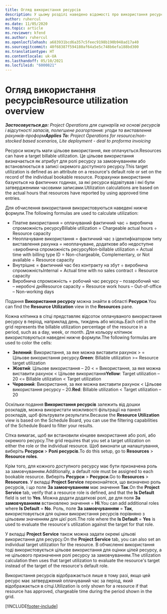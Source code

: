 ```yaml
---
title: Огляд використання ресурсів
description: У цьому розділі наведено відомості про використання ресурсів у Project Operations.
author: ruhercul
ms.date: 11/05/2020
ms.topic: article
ms.reviewer: kfend
ms.author: ruhercul
ms.openlocfilehash: a683931bcd6a357c5feec9198b190b948ad17a40
ms.sourcegitcommit: 40f68387f594180af64a5e5c748b6efa188bd300
ms.translationtype: HT
ms.contentlocale: uk-UA
ms.lasthandoff: 05/10/2021
ms.locfileid: "6000821"
---
```

# <a name="resource-utilization-overview"></a><span data-ttu-id="b2678-103">Огляд використання ресурсів</span><span class="sxs-lookup"><span data-stu-id="b2678-103">Resource utilization overview</span></span>

<span data-ttu-id="b2678-104">_**Застосовується до:** Project Operations для сценаріїв на основі ресурсів і відсутності запасів, полегшене розгортання: угоди та виставлення рахунків-проформ_</span><span class="sxs-lookup"><span data-stu-id="b2678-104">_**Applies To:** Project Operations for resource/non-stocked based scenarios, Lite deployment - deal to proforma invoicing_</span></span>

<span data-ttu-id="b2678-105">Ресурси можуть мати цільове використання, яке оплачується.</span><span class="sxs-lookup"><span data-stu-id="b2678-105">Resources can have a target billable utilization.</span></span> <span data-ttu-id="b2678-106">Це цільове використання визначається як атрибут для ролі ресурсу за замовчуванням або встановлюється в записі окремого доступного ресурсу.</span><span class="sxs-lookup"><span data-stu-id="b2678-106">This target utilization is defined as an attribute on a resource's default role or set on the record of the individual bookable resource.</span></span> <span data-ttu-id="b2678-107">Розрахунки використання базуються на фактичних годинах, за які ресурси відзвітував і які були затвердженими часовими записами.</span><span class="sxs-lookup"><span data-stu-id="b2678-107">Utilization calculations are based on the actual hours that resources have reported by using approved time entries.</span></span>

<span data-ttu-id="b2678-108">Для обчислення використання використовуються наведені нижче формули.</span><span class="sxs-lookup"><span data-stu-id="b2678-108">The following formulas are used to calculate utilization:</span></span>

  - <span data-ttu-id="b2678-109">Платне використання = оплачуваний фактичний час ÷ виробнича спроможність ресурсу</span><span class="sxs-lookup"><span data-stu-id="b2678-109">Billable utilization = Chargeable actual hours ÷ Resource capacity</span></span>
  - <span data-ttu-id="b2678-110">Неоплачуване використання = фактичний час з ідентифікатором типу виставлення рахунка = неоплачуване, додаткове або недоступне ÷виробнича спроможність ресурсу</span><span class="sxs-lookup"><span data-stu-id="b2678-110">Non-billable utilization = Actual time with billing type ID = Non-chargeable, Complementary, or Not available ÷ Resource capacity</span></span>
  - <span data-ttu-id="b2678-111">Внутрішнє = фактичний час без контракту на збут ÷ виробнича спроможність</span><span class="sxs-lookup"><span data-stu-id="b2678-111">Internal = Actual time with no sales contract ÷ Resource capacity</span></span>
  - <span data-ttu-id="b2678-112">Виробнича спроможність = робочий час ресурсу – позаробочий час – неробочі дні</span><span class="sxs-lookup"><span data-stu-id="b2678-112">Resource capacity = Resource work hours – Out-of-office – Non-working days</span></span>

<span data-ttu-id="b2678-113">Подання **Використання ресурсу** можна знайти в області **Ресурси**.</span><span class="sxs-lookup"><span data-stu-id="b2678-113">You can find the **Resource Utilization** view in the **Resources** pane.</span></span>

<span data-ttu-id="b2678-114">Кожна клітинка в сітці представляє відсоток оплачуваного використання ресурсу в період, наприклад день, тиждень або місяць.</span><span class="sxs-lookup"><span data-stu-id="b2678-114">Each cell in the grid represents the billable utilization percentage of the resource in a period, such as a day, week, or month.</span></span> <span data-ttu-id="b2678-115">Для кольору клітинок використовуються наведені нижче формули.</span><span class="sxs-lookup"><span data-stu-id="b2678-115">The following formulas are used to color the cells:</span></span>

  - <span data-ttu-id="b2678-116">**Зелений**: Використання, за яке можна виставити рахунок > = Цільове використання ресурсу.</span><span class="sxs-lookup"><span data-stu-id="b2678-116">**Green**: Billable utilization >= Resource target utilization</span></span>
  - <span data-ttu-id="b2678-117">**Жовтий**: Цільове використання – 20 < = Використання, за яке можна виставити рахунок < Цільове використання</span><span class="sxs-lookup"><span data-stu-id="b2678-117">**Yellow**: Target utilization – 20 <= Billable utilization < Target utilization</span></span>
  - <span data-ttu-id="b2678-118">**Червоний**: Використання, за яке можна виставити рахунок < Цільове використання ресурсу – 20.</span><span class="sxs-lookup"><span data-stu-id="b2678-118">**Red**: Billable utilization < Target utilization – 20</span></span>

<span data-ttu-id="b2678-119">Оскільки подання **Використання ресурсів** залежить від дошки розкладів, можна використати можливості фільтрації на панелі розкладів, щоб фільтрувати результати.</span><span class="sxs-lookup"><span data-stu-id="b2678-119">Because the **Resource Utilization** view is based on the Schedule Board, you can use the filtering capabilities of the Schedule Board to filter your results.</span></span>

<span data-ttu-id="b2678-120">Сітка вимагає, щоб ви встановили кінцеве використання або ролі, або окремого ресурсу.</span><span class="sxs-lookup"><span data-stu-id="b2678-120">The grid requires that you set a target utilization on either the role or the individual resource.</span></span> <span data-ttu-id="b2678-121">Щоб виконати це налаштування, виберіть **Ресурси** > **Ролі ресурсів**.</span><span class="sxs-lookup"><span data-stu-id="b2678-121">To do this setup, go to **Resources** > **Resource roles**.</span></span>

<span data-ttu-id="b2678-122">Крім того, для кожного доступного ресурсу має бути призначена роль за замовчуванням.</span><span class="sxs-lookup"><span data-stu-id="b2678-122">Additionally, a default role must be assigned to each bookable resource.</span></span> <span data-ttu-id="b2678-123">Виберіть **Ресурси** > **Ресурси**.</span><span class="sxs-lookup"><span data-stu-id="b2678-123">Go to **Resources** > **Resources**.</span></span> <span data-ttu-id="b2678-124">У вкладці **Project Service** переконайтеся, що визначено роль ресурсів, і що поле **За замовчуванням** має значення **Так**.</span><span class="sxs-lookup"><span data-stu-id="b2678-124">On the **Project Service** tab, verify that a resource role is defined, and that the **Is Default** field is set to **Yes**.</span></span> <span data-ttu-id="b2678-125">Можна додати додаткові ролі, де для поля **За замовчуванням** встановлено значення = **Ні**.</span><span class="sxs-lookup"><span data-stu-id="b2678-125">You can add additional roles where **Is Default** = **No**.</span></span> <span data-ttu-id="b2678-126">Роль, поле **За замовчуванням** = **Так**, використовується для оцінки використання ресурсів порівняно з цільовим значенням для цієї ролі.</span><span class="sxs-lookup"><span data-stu-id="b2678-126">The role where the **Is Default** = **Yes** is used to evaluate the resource's utilization against the target for that role.</span></span>

<span data-ttu-id="b2678-127">У вкладці **Project Service** також можна задати окремі цільові використання для ресурсу.</span><span class="sxs-lookup"><span data-stu-id="b2678-127">On the **Project Service** tab, you can also set an individual target utilization for the resource.</span></span> <span data-ttu-id="b2678-128">В обчисленні використання тоді використовується цільове використання для оцінки цілей ресурсу, а не цільового призначення ролі ресурсу за замовчуванням.</span><span class="sxs-lookup"><span data-stu-id="b2678-128">The utilization calculation then uses that target utilization to evaluate the resource's target instead of the target of the resource's default role.</span></span>

<span data-ttu-id="b2678-129">Використання ресурсів відображається лише в тому разі, якщо цей ресурс має затверджений оплачуваний час за період, який відображається в сітці.</span><span class="sxs-lookup"><span data-stu-id="b2678-129">Utilization is only shown for a resource if that resource has approved, chargeable time during the period shown in the grid.</span></span>


[!INCLUDE[footer-include](../includes/footer-banner.md)]